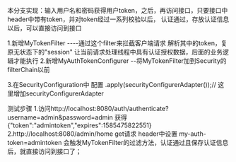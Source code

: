 本分支实现：输入用户名和密码获得用户token，之后，再访问接口，只要接口中header中带有token，并对token经过一系列校验以后，
认证通过，存放认证信息以后，可以直接访问到接口

1.新增MyTokenFilter ----通过这个filter来拦截客户端请求 解析其中的token，复原无状态下的"session"
让当前请求处理线程中具有认证授权数据，后面的业务逻辑才能执行
2.新增MyAuthTokenConfigurer --将MyTokenFilter加到Security的filterChain以前

3.在SecurityConfiguration中
配置
 .apply(securityConfigurerAdapter());// 这里增加securityConfigurerAdapter
 
 测试步骤
 1.访问http://localhost:8080/auth/authenticate?username=admin&password=admin
 获得 {"token":"admintoken","expires":1585475822551}
 2.http://localhost:8080/admin/home get请求 header中设置  my-auth-token=admintoken
   会触发MyTokenFilter的过滤方法，认证通过且保存认证信息后，就直接访问到接口了；